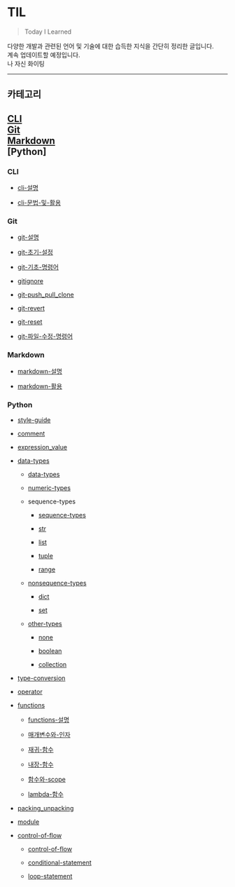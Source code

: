 # TIL   

>Today I Learned   

다양한 개발과 관련된 언어 및 기술에 대한 습득한 지식을 간단히 정리한 글입니다.   
계속 업데이트할 예정입니다.   
나 자신 화이팅

---   
## 카테고리   

[CLI](#cli)   
[Git](#git)   
[Markdown](#markdown)   
[Python]
---
### CLI
  - [cli-설명](https://github.com/Bheinarl/TIL_Bheinarl/blob/master/cli/cli-%EC%84%A4%EB%AA%85.md)

  - [cli-문법-및-활용](https://github.com/Bheinarl/TIL_Bheinarl/blob/master/cli/cli-%EB%AC%B8%EB%B2%95-%EB%B0%8F-%ED%99%9C%EC%9A%A9.md)

### Git
  - [git-설명](https://github.com/Bheinarl/TIL_Bheinarl/blob/master/git/git-%EC%84%A4%EB%AA%85.md)
 
  - [git-초기-설정](https://github.com/Bheinarl/TIL_Bheinarl/blob/master/git/git-%EC%B4%88%EA%B8%B0-%EC%84%A4%EC%A0%95.md)  

 - [git-기초-명령어](https://github.com/Bheinarl/TIL_Bheinarl/blob/master/git/git-%EA%B8%B0%EC%B4%88-%EB%AA%85%EB%A0%B9%EC%96%B4.md)
 
  - [gitignore](https://github.com/Bheinarl/TIL_Bheinarl/blob/master/git/gitignore.md)
 
  - [git-push_pull_clone](https://github.com/Bheinarl/TIL_Bheinarl/blob/master/git/git-push_pull_clone.md)
 
  - [git-revert](https://github.com/Bheinarl/TIL_Bheinarl/blob/master/git/git-revert.md)
 
  - [git-reset](https://github.com/Bheinarl/TIL_Bheinarl/blob/master/git/git-reset.md)
 
  - [git-파일-수정-명령어](https://github.com/Bheinarl/TIL_Bheinarl/blob/master/git/git-%ED%8C%8C%EC%9D%BC-%EC%88%98%EC%A0%95-%EB%AA%85%EB%A0%B9%EC%96%B4.md)
  
### Markdown
 - [markdown-설명](https://github.com/Bheinarl/TIL_Bheinarl/blob/master/markdown/markdown-%EC%84%A4%EB%AA%85.md)

 - [markdown-활용](https://github.com/Bheinarl/TIL_Bheinarl/blob/master/markdown/markdown-%ED%99%9C%EC%9A%A9.md)

### Python
- [style-guide](https://github.com/Bheinarl/TIL_Bheinarl/blob/master/python/style-guide.md)

- [comment](https://github.com/Bheinarl/TIL_Bheinarl/blob/master/python/comment.md)

- [expression_value](https://github.com/Bheinarl/TIL_Bheinarl/blob/master/python/expression_value.md)

- [data-types](https://github.com/Bheinarl/TIL_Bheinarl/tree/master/python/data-types)
  - [data-types](https://github.com/Bheinarl/TIL_Bheinarl/blob/master/python/data-types/data-types.md)
  
  - [numeric-types](https://github.com/Bheinarl/TIL_Bheinarl/blob/master/python/data-types/numeric-types.md)
  
  - sequence-types
    - [sequence-types](https://github.com/Bheinarl/TIL_Bheinarl/blob/master/python/data-types/sequence-types/sequence-types.md)
    
    - [str](https://github.com/Bheinarl/TIL_Bheinarl/blob/master/python/data-types/sequence-types/str.md)
    
    - [list](https://github.com/Bheinarl/TIL_Bheinarl/blob/master/python/data-types/sequence-types/list.md)
    
    - [tuple](https://github.com/Bheinarl/TIL_Bheinarl/blob/master/python/data-types/sequence-types/tuple.md)
    
    - [range](https://github.com/Bheinarl/TIL_Bheinarl/blob/master/python/data-types/sequence-types/range.md)
  
  - [nonsequence-types](https://github.com/Bheinarl/TIL_Bheinarl/tree/master/python/data-types/nonsequence-types)
    - [dict](https://github.com/Bheinarl/TIL_Bheinarl/blob/master/python/data-types/nonsequence-types/dict.md)
    
    - [set](https://github.com/Bheinarl/TIL_Bheinarl/blob/master/python/data-types/nonsequence-types/set.md)
  
  - [other-types](https://github.com/Bheinarl/TIL_Bheinarl/tree/master/python/data-types/other-types)
    - [none](https://github.com/Bheinarl/TIL_Bheinarl/blob/master/python/data-types/other-types/none.md)
    
    - [boolean](https://github.com/Bheinarl/TIL_Bheinarl/blob/master/python/data-types/other-types/boolean.md)
    
    - [collection](https://github.com/Bheinarl/TIL_Bheinarl/blob/master/python/data-types/other-types/collection.md)

- [type-conversion](https://github.com/Bheinarl/TIL_Bheinarl/blob/master/python/type-conversion.md)

- [operator](https://github.com/Bheinarl/TIL_Bheinarl/blob/master/python/operator.md)

- [functions](https://github.com/Bheinarl/TIL_Bheinarl/tree/master/python/functions)
  - [functions-설명](https://github.com/Bheinarl/TIL_Bheinarl/blob/master/python/functions/functions-%EC%84%A4%EB%AA%85.md)
  
  - [매개변수와-인자](https://github.com/Bheinarl/TIL_Bheinarl/blob/master/python/functions/%EB%A7%A4%EA%B0%9C%EB%B3%80%EC%88%98%EC%99%80-%EC%9D%B8%EC%9E%90.md)
  
  - [재귀-함수](https://github.com/Bheinarl/TIL_Bheinarl/blob/master/python/functions/%EC%9E%AC%EA%B7%80-%ED%95%A8%EC%88%98.md)
  
  - [내장-함수](https://github.com/Bheinarl/TIL_Bheinarl/blob/master/python/functions/%EB%82%B4%EC%9E%A5-%ED%95%A8%EC%88%98.md)
  
  - [함수와-scope](https://github.com/Bheinarl/TIL_Bheinarl/blob/master/python/functions/%ED%95%A8%EC%88%98%EC%99%80-scope.md)
  
  - [lambda-함수](https://github.com/Bheinarl/TIL_Bheinarl/blob/master/python/functions/lambda-%ED%95%A8%EC%88%98.md)

- [packing_unpacking](https://github.com/Bheinarl/TIL_Bheinarl/blob/master/python/packing_Unpacking.md)

- [module](https://github.com/Bheinarl/TIL_Bheinarl/blob/master/python/module.md)

- [control-of-flow](https://github.com/Bheinarl/TIL_Bheinarl/tree/master/python/control-of-flow)
  - [control-of-flow](https://github.com/Bheinarl/TIL_Bheinarl/blob/master/python/control-of-flow/control-of-flow.md)
  
  - [conditional-statement](https://github.com/Bheinarl/TIL_Bheinarl/blob/master/python/control-of-flow/conditional-statement.md)
  
  - [loop-statement](https://github.com/Bheinarl/TIL_Bheinarl/blob/master/python/control-of-flow/loop-statement.md)
